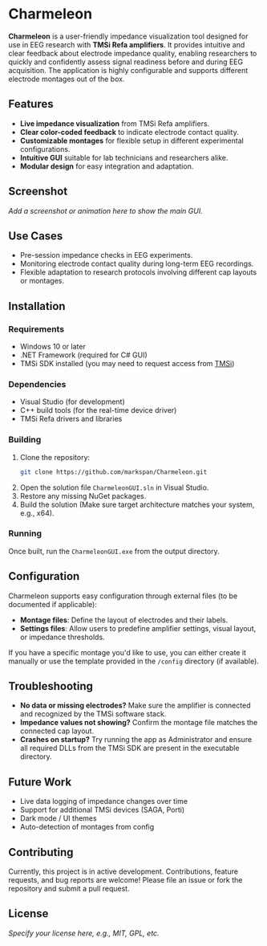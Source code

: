 
# Charmeleon

**Charmeleon** is a user-friendly impedance visualization tool designed for use in EEG research with **TMSi Refa amplifiers**. It provides intuitive and clear feedback about electrode impedance quality, enabling researchers to quickly and confidently assess signal readiness before and during EEG acquisition. The application is highly configurable and supports different electrode montages out of the box.

## Features

- **Live impedance visualization** from TMSi Refa amplifiers.
- **Clear color-coded feedback** to indicate electrode contact quality.
- **Customizable montages** for flexible setup in different experimental configurations.
- **Intuitive GUI** suitable for lab technicians and researchers alike.
- **Modular design** for easy integration and adaptation.

## Screenshot

*Add a screenshot or animation here to show the main GUI.*

## Use Cases

- Pre-session impedance checks in EEG experiments.
- Monitoring electrode contact quality during long-term EEG recordings.
- Flexible adaptation to research protocols involving different cap layouts or montages.

## Installation

### Requirements

- Windows 10 or later
- .NET Framework (required for C# GUI)
- TMSi SDK installed (you may need to request access from [TMSi](https://www.tmsi.com/))

### Dependencies

- Visual Studio (for development)
- C++ build tools (for the real-time device driver)
- TMSi Refa drivers and libraries

### Building

1. Clone the repository:
   ```bash
   git clone https://github.com/markspan/Charmeleon.git
   ```
2. Open the solution file `CharmeleonGUI.sln` in Visual Studio.
3. Restore any missing NuGet packages.
4. Build the solution (Make sure target architecture matches your system, e.g., x64).

### Running

Once built, run the `CharmeleonGUI.exe` from the output directory.

## Configuration

Charmeleon supports easy configuration through external files (to be documented if applicable):

- **Montage files**: Define the layout of electrodes and their labels.
- **Settings files**: Allow users to predefine amplifier settings, visual layout, or impedance thresholds.

If you have a specific montage you'd like to use, you can either create it manually or use the template provided in the `/config` directory (if available).

## Troubleshooting

- **No data or missing electrodes?** Make sure the amplifier is connected and recognized by the TMSi software stack.
- **Impedance values not showing?** Confirm the montage file matches the connected cap layout.
- **Crashes on startup?** Try running the app as Administrator and ensure all required DLLs from the TMSi SDK are present in the executable directory.

## Future Work

- Live data logging of impedance changes over time
- Support for additional TMSi devices (SAGA, Porti)
- Dark mode / UI themes
- Auto-detection of montages from config

## Contributing

Currently, this project is in active development. Contributions, feature requests, and bug reports are welcome! Please file an issue or fork the repository and submit a pull request.

## License

*Specify your license here, e.g., MIT, GPL, etc.*

